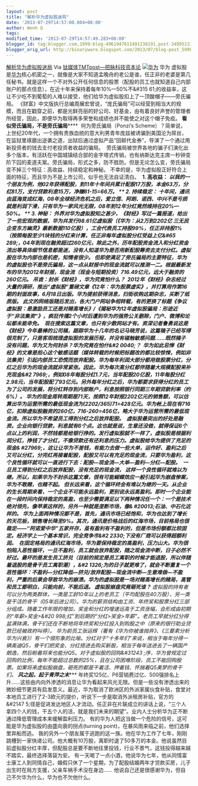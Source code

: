 ```yaml
---
layout: post
title: "解析华为虚拟股迷局"
date: '2013-07-29T14:57:00.004+08:00'
author: Wenh Q
tags:
modified_time: '2013-07-29T14:57:49.283+08:00'
blogger_id: tag:blogger.com,1999:blog-4961947611491238191.post-3499513369246959014
blogger_orig_url: http://binaryware.blogspot.com/2013/07/blog-post_5990.html
---
```

[
解析华为虚拟股迷局](http://www.tmtpost.com/51903.html)
Via [钛媒体TMTpost—把脉科技资本论](http://www.tmtpost.com/)
[![华为](http://www.tmtpost.com/wp-content/uploads/2013/05/0936011.jpg "华为")](http://www.tmtpost.com/wp-content/uploads/2013/05/0936011.jpg)
华为
虚拟股是[华为](http://www.tmtpost.com/tag/huawei "查看 华为 中的全部文章")核心机密之一，就像是大家不知道孟晚舟的老公是谁，任正非的老婆是第几任秘书。就是这样一个不对外公开任何信息的股票（配股的员工也就知道自己内部账户的那点信息），在近十年来保持着每年10%—50%不&#315
61;的收益率，这让不少吃不到葡萄的人难以接受，他们给华为虚拟股扣上了一顶酸帽子——旁氏骗局。
《财富》中文版执行总编周展宏曾说，“庞氏骗局”可以经营到相当大的规模，而且在戳穿之前，都是光鲜亮丽的好公司、好基金，由有着良好声誉的管理者所经营，因此，即便华为取得再多荣誉和成绩也并不能使之对这个帽子免疫。
**看似旁氏骗局，不是旁氏骗局******
 何为旁氏骗局（Ponzi’s
Scheme）？简单说，上世纪20年代，一个拥有贵族血统的意大利男青年庞兹被诱骗到美国沦为屌丝，在监狱里琢磨出逆袭之道，出狱后通过虚拟产品“回邮代金券”，导演了一个通过用新投资者的钱去支付老投资者收益的骗局。
 旁氏骗局被世界各地的骗子们演化出多个版本，有活跃在中国城镇结合部的金字塔式传销，也有纳斯达克主席一秒钟变阶下囚的麦道夫案。旁氏骗局，形式之多，防不胜防。但是无论怎么变，旁氏骗局变不掉三个特征：高收益、持续稳定和神秘。
不幸的是，华为虚拟股正好符合上面的特征，而且华为不是上市公司，似乎也无法自证清白。
 **1. 高收益：**
****以我的一个朋友为例，他02年获得配股，到11年十年间共累计配股17万股，本金63万，分红81万，支付贷款利息15万，净赚81-15=66万。
** 2. 持续稳定：**
****十年间，通讯由蓝海变成红海，08年全球经济危机之后，爱立信、阿朗、诺西、中兴不是亏损就是利润下滑，只有华为一家风光无限，08年到12年分红竟然维持在20%—50%。
** 3. 神秘：**
****外界对华为虚拟股知之甚少，《财经》写过一篇报道，给出了一些宏观的数据，华为共发行98.61亿虚拟股（《华为：从2万到2202亿
三无民企变东方幽灵》最新数据110亿股），工会代表员工持股99%，任正非持股1%（按照每股至少1块钱的分红来计算，任正非每年虚拟股分红受益上亿&#65
289;，04年到现在融资超过260亿元，除此之外，历年配股资金流入和分红资金流出等具体细节信息都是迷，没有人知道华为是否用新配股筹资去支付分红。虚拟股在华为内部也是机密，知情者很少。
但即使满足了旁氏骗局的主要特征，华为的虚拟股也不是旁氏骗局，这一点从财报中的现金流就可以推测一二。根据最新发布的华为2012年财报，现金流（现金与短期投资）716.49亿元，远大于融资的260亿元。
**吊诡：封杀《财经》，华为究竟怕什么？******
 2012年《财经》杂志经过大量的调研，推出“虚拟股”重磅文章《12年：华为股票虚实》，并打算用作第16期的封面故事，6月18日出版。华为提前获得消息，扫街收购这期杂志，买断了纸质版。
此文的网络版随后发出，各大门户网站争相转载，有的更换了标题《争议虚拟股：是激励员工还是对赌高增长》/《揭秘华为12年虚拟股骗局：形迹近于“非法集资”》，疯狂传播2个小时后遭到华为的强势公关删除，门户、微博和论坛都未能幸免。
 现在搜索这篇文章，也只有少数网站才有。资深记者鲁勇说这是《财经》今年最棒的公司稿，跟踪华为十几年的名记马晓芳说，这篇稿子已经写得很克制了，只是客观梳理虚拟股的发展历程，并没有碰触敏感问题……既然稿子没有问题，华为又为何封杀？华为究竟在怕什&#2
0040;？
 华为如此忌惮《财经》的文章是担心这个敏感话题（媒体转载的时候把标题改的都比较惊悚，例如非法集资）引起内部员工恐慌而放弃配股。华为每年利润大部分都用做股票分红，分红之后华为的现金流就非常紧张。因此，华为每次高分红都伴随着大规模配股来补充现金&#2
7969;，例如08年每股分红1.7元，当年配股20亿股，11年每股分红2.98元，当年配股配了93亿元。另外每年分红之后，华为都要求获得分红的员工为了公司的发展，将分红转存到内部账户，利息按照银行同期三年期贷款利率（约6%）。
华为的现金周转周期是71天，按照12年财报2202亿元的销售额，可以估算出华为运营所需的最低现金流为(2202/365)*71=428亿元。华为帐上现在有716亿，扣除虚拟股融资的260亿，716-260=456亿，略大于华为运营所需的最低现金流。所以华为不希望员工得到分红之后放弃配股。
 虚拟股最突出的好处是融资。企业向银行贷款，利息就有6个点。这也就是说，生意还没做，就得保证6个点以上的利润，不然钱都是给银行挣的。发行虚拟股就不一样了，虚拟股是根据利润分红，挣钱了才分红，不像贷款还有还利息的压力。虚拟股给华为提供了充足的现金&
#27969;，这让让华为不差钱，有能力去做一些大单，运作好、盈利之后又可以分红，分完红再接着配股，配股又可以有充足的现金流，只要华为盈利，这个良性循环就可以一直进行下去：配股—现金流—大单—盈利—分红—配股。
 一旦员工得到分红之后放弃配股，没有充足的现金流，
这样一个良性循环就难以为继。所以，如果华为不封杀这篇文章，很有可能蝴蝶效应一般引起华为崩盘惨案，华为不敢赌，也赌不起。
但长远来看，这个循环终会有难以为继的一天。从企业的生长周期来看，一个企业不可能永远盈利，更别说永远高盈利。即时一个企业能在一段时间内保持稳定的高盈，也至少需要满足以下两种情况任一个：一个是技术绝对领先，像苹果这样的，另外一种就是垄断市场，像&
#20013;石油、中石化这样的。
华为上面两种情况都不是，首先，通讯市场已经饱和，华为也达到了增长的天花板，销售增长降至9%。其次，通讯是价格战后的红海市场，目前格局也很稳定——“阿诺爱中华”五家并存，虽有盈利有不盈利的，但是市场份额都比较固定。经济学上一个基本常识，完全竞争市&#2
2330;下没有厂商可以获得超额利润。
 在固定格局的通讯红海市场，华为要保持稳定的高盈利，压力山大。华为很怕陷入恶性循环，一旦不盈利，员工就会放弃配股，随之现金流中断，日子必然不好过。最坏的是发生员工挤兑（目前的规定是员工离职的时候才能退股，所以伴随着退股的是骨干员工离职潮），&#2
1326;为的日子就更难了，就会不断重复一个恶性循环：不盈利—分红降低—挤兑/放弃配股—现金流中断—生意难做—不盈利，严重的后果会导致华为的崩溃。**华为的虚拟股是一场对赌高增长的赌局，高管和员工都明白，只能向前，不能后退。**
**虚拟股崩盘究竟砸死谁？******
虚拟股的持有者可以分为两类群体，一类是工龄10年以上的老员工（平均配股在40万股），另一类是干活的骨干（05年后进公司）。华为的薪资结构由工资、年终奖和股票分红三部分组成。随着工作年限的增加，奖金和分红的增速远高于工资涨幅，会形成由初期的“年薪>奖金>&#20
998;红”到后期的“分红>奖金>年薪”。老员工早就分红分得盆满钵满，骨干们还在不断地将年终奖和分红投入到购股之中（原来的银行助业贷款已经被政府叫停）。
华为前员工张运辉（著有《华为你被谁抛弃》、《三要素分析华为兴衰》）有一个很形象的比喻。分红对于“十多年们”来说，相当于每年分得一辆奥迪Q5，骨干们把奖金、分红搭进去购买新股，相当于每年送进去了一辆国产朗逸，然后盼着将来也能分Q5。对于虚拟股的回购&#31243
;序，华为曾规定过回购的比例，每年不能超过总数的25%，且在公司困难阶段，员工不能回购股票。如果将来虚拟股崩盘，砸死的都是干着活、押着钱、怀揣着Q5美梦的骨干们。
**风之起，起于青萍之末******
年终奖125亿、P6营销费过亿、500强排名上升……这些由内向外渗透的消息让华为看起来风光无限。但是一些没有渗透出来的微妙细节更具有启发意义。最近，华为取消了欧洲区的外派家属伙食补贴，食堂对本地员工进行了2-3欧元的提价，听说下一步是取消外派租房补贴，官方的&#2147
5;径是促进发达地区人才流动。任正非在片联成立的讲话上说，“三个人拿四个人的钱，干五个人的活，就是我们未来的期望”。业内人士分析华为正不断通过降低管理成本来缓解盈利压力。
有的华为人把这当做一个危险的信号，这可能是华为虚拟股的由盛向衰的拐点(turning
point)，在暴风雨来临之前，他们选择里弃船而逃。
我的另外一个朋友属于逃跑的这一族。他在华为工作了七年，刚刚跳槽到一家快递公司。他大概有10万股，离职时退了50多万的本金。他说虽然目前虚拟股分红丰厚，但配股总是要不断地往里投钱，行业不景气，这钱投得越来越不踏实，最终选择落袋为安。
有一天喝了一点小酒，他说华为七年，他从同情富士康工人到同情自己，婚假只休了一个星期，为了配股结婚两年才贷款买房，儿子出生时在局方支援，父亲车祸手术没在身边……
他说自己还是很感谢华为，但自己不欠华为什么，华为也不欠他什么。
